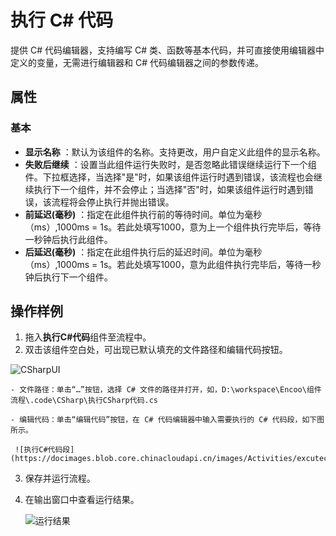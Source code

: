 # 执行 C# 代码

提供 C# 代码编辑器，支持编写 C# 类、函数等基本代码，并可直接使用编辑器中定义的变量，无需进行编辑器和 C# 代码编辑器之间的参数传递。

## 属性

### 基本

- **显示名称** ：默认为该组件的名称。支持更改，用户自定义此组件的显示名称。
- **失败后继续** ：设置当此组件运行失败时，是否忽略此错误继续运行下一个组件。下拉框选择，当选择"是"时，如果该组件运行时遇到错误，该流程也会继续执行下一个组件，并不会停止；当选择"否"时，如果该组件运行时遇到错误，该流程将会停止执行并抛出错误。
- **前延迟(毫秒)** ：指定在此组件执行前的等待时间。单位为毫秒（ms）,1000ms = 1s。若此处填写1000，意为上一个组件执行完毕后，等待一秒钟后执行此组件。
- **后延迟(毫秒)** ：指定在此组件执行后的延迟时间。单位为毫秒（ms）,1000ms = 1s。若此处填写1000，意为此组件执行完毕后，等待一秒钟后执行下一个组件。

## 操作样例

1. 拖入**执行C#代码**组件至流程中。
2. 双击该组件空白处，可出现已默认填充的文件路径和编辑代码按钮。

![CSharpUI](https://docimages.blob.core.chinacloudapi.cn/images/Activities/CSharp20201211.png)

    - 文件路径：单击“…”按钮，选择 C# 文件的路径并打开，如，D:\workspace\Encoo\组件流程\.code\CSharp\执行CSharp代码.cs

    - 编辑代码：单击“编辑代码”按钮，在 C# 代码编辑器中输入需要执行的 C# 代码段，如下图所示。
  
     ![执行C#代码段](https://docimages.blob.core.chinacloudapi.cn/images/Activities/excutecsharp20201218.png)

3. 保存并运行流程。
4. 在输出窗口中查看运行结果。

   ![运行结果](https://docimages.blob.core.chinacloudapi.cn/images/Activities/csharpresult20201018.png)
